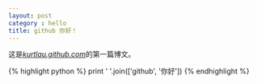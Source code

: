 ```yaml
---
layout: post
category : hello
title: github 你好！
---
```

  
这是[*kurtlau.github.com*](http://kurtlau.github.com/)的第一篇博文。
  
{% highlight python %}
print ' '.join(['github', '你好'])
{% endhighlight %}